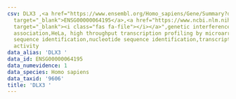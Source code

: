 ```yaml
---
csv: DLX3 ,<a href="https://www.ensembl.org/Homo_sapiens/Gene/Summary?db=core;g=ENSG00000064195"
  target="_blank">ENSG00000064195</a>,<a href="https://www.ncbi.nlm.nih.gov/pubmed/28369544"
  target="_blank"><i class="fas fa-file"></i></a>",genetic interference,functional
  association,HeLa, high throughput transcription profiling by microarray,nucleotide
  sequence identification,nucleotide sequence identification,transcriptional regulation,up-regulates
  activity
data_alias: 'DLX3 '
data_id: ENSG00000064195
data_numevidence: 1
data_species: Homo sapiens
data_taxid: '9606'
title: 'DLX3 '
---
```


